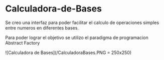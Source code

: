 # Calculadora-de-Bases

Se creo una interfaz para poder facilitar el calculo de operaciones simples entre numeros en diferentes bases.

Para poder lograr el objetivo se utilizo el paradigma de programacion Abstract Factory

![Calculadora de Bases](/CalculadoraBases.PNG = 250x250)

